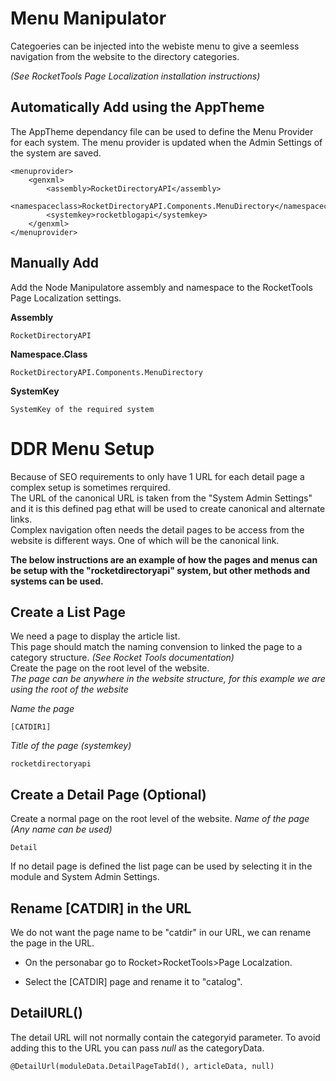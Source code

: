 # Menu Manipulator

Categoeries can be injected into the webiste menu to give a seemless navigation from the website to the directory categories.  

*(See RocketTools Page Localization installation instructions)*

## Automatically Add using the AppTheme

The AppTheme dependancy file can be used to define the Menu Provider for each system.
The menu provider is updated when the Admin Settings of the system are saved.

```
<menuprovider>
	<genxml>
		<assembly>RocketDirectoryAPI</assembly>
		<namespaceclass>RocketDirectoryAPI.Components.MenuDirectory</namespaceclass>
		<systemkey>rocketblogapi</systemkey>
	</genxml>
</menuprovider>
```

## Manually Add
Add the Node Manipulatore assembly and namespace to the RocketTools Page Localization settings.  

**Assembly**
```
RocketDirectoryAPI
```
**Namespace.Class**
```
RocketDirectoryAPI.Components.MenuDirectory
```
**SystemKey**
```
SystemKey of the required system
```

# DDR Menu Setup
Because of SEO requirements to only have 1 URL for each detail page a complex setup is sometimes rerquired.  
The URL of the canonical URL is taken from the "System Admin Settings" and it is this defined pag ethat will be used to create canonical and alternate links.  
Complex navigation often needs the detail pages to be access from the website is different ways.  One of which will be the canonical link.  

**The below instructions are an example of how the pages and menus can be setup with the "rocketdirectoryapi" system, but other methods and systems can be used.**  

## Create a List Page
We need a page to display the article list.  
This page should match the naming convension to linked the page to a category structure.  *(See Rocket Tools documentation)*  
Create the page on the root level of the website.  
*The page can be anywhere in the website structure, for this example we are using the root of the website*  

*Name the page*
```
[CATDIR1]
```
*Title of the page  (systemkey)*  
```
rocketdirectoryapi
```
## Create a Detail Page (Optional)
Create a normal page on the root level of the website.
*Name of the page (Any name can be used)*
```
Detail
```
If no detail page is defined the list page can be used by selecting it in the module and System Admin Settings.

## Rename [CATDIR] in the URL

We do not want the page name to be "catdir" in our URL, we can rename the page in the URL.  

 - On the personabar go to Rocket>RocketTools>Page Localzation.
 
 - Select the [CATDIR] page and rename it to "catalog".

## DetailURL()

The detail URL will not normally contain the categoryid parameter.  To avoid adding this to the URL you can pass *null* as the categoryData.
```
@DetailUrl(moduleData.DetailPageTabId(), articleData, null)
```

 